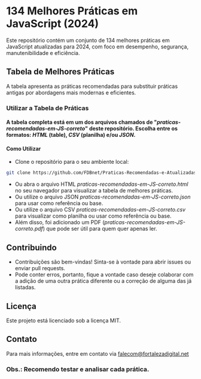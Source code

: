 # 134 Melhores Práticas em JavaScript (2024)

Este repositório contém um conjunto de 134 melhores práticas em JavaScript atualizadas para 2024, com foco em desempenho, segurança, manutenibilidade e eficiência.

## Tabela de Melhores Práticas

A tabela apresenta as práticas recomendadas para substituir práticas antigas por abordagens mais modernas e eficientes.

### Utilizar a Tabela de Práticas
#### A tabela completa está em um dos arquivos chamados de "*praticas-recomendadas-em-JS-correto*" deste repositório. Escolha entre os formatos: _HTML_ (table), _CSV_ (planilha) e/ou _JSON_.

#### Como Utilizar

- Clone o repositório para o seu ambiente local:

```sh
git clone https://github.com/FDBnet/Praticas-Recomendadas-e-Atualizadas-Para-Javascript-Atualizadas-em-2024-do-ES6-ao-ES15.git
```

- Ou abra o arquivo HTML *praticas-recomendadas-em-JS-correto.html* no seu navegador para visualizar a tabela de melhores práticas.
- Ou utilize o arquivo JSON *praticas-recomendadas-em-JS-correto.json* para usar como referência ou base.
- Ou utilize o arquivo CSV *praticas-recomendadas-em-JS-correto.csv* para visualizar como planilha ou usar como referência ou base.
- Além disso, foi adicionado um PDF (*praticas-recomendadas-em-JS-correto.pdf*) que pode ser útil para quem quer apenas ler.

## Contribuindo
- Contribuições são bem-vindas! Sinta-se à vontade para abrir issues ou enviar pull requests.
- Pode conter erros, portanto, fique a vontade caso deseje colaborar com a adição de uma outra prática diferente ou a correção de alguma das já listadas.

  

## Licença
Este projeto está licenciado sob a licença MIT. 

## Contato
Para mais informações, entre em contato via falecom@fortalezadigital.net


### Obs.: Recomendo testar e analisar cada prática. 
